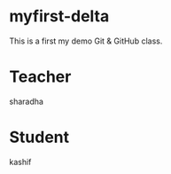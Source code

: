 # myfirst-delta
This is a first my demo Git &amp; GitHub class.

# Teacher
sharadha

# Student
kashif 